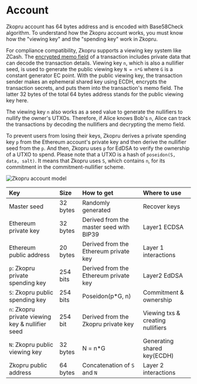 # Account

Zkopru account has 64 bytes address and is encoded with Base58Check algorithm. To understand how the Zkopru account works, you must know how the "viewing key" and the "spending key" work in Zkopru.

For compliance compatibility, Zkopru supports a viewing key system like ZCash. The [encrypted memo field](encrypted-memo-field.md) of a transaction includes private data that can decode the transaction details. Viewing key `n`, which is also a nullifier seed, is used to generate the public viewing key `N = n*G` where `G` is a constant generator EC point. With the public viewing key, the transaction sender makes an ephemeral shared key using ECDH, encrypts the transaction secrets, and puts them into the transaction's memo field. The latter 32 bytes of the total 64 bytes address stands for the public viewing key here.

The viewing key `n` also works as a seed value to generate the nullifiers to nullify the owner's UTXOs. Therefore, if Alice knows Bob's `n`, Alice can track the transactions by decoding the nullifiers and decrypting the memo field.

To prevent users from losing their keys, Zkopru derives a private spending key `p` from the Ethereum account's private key and then derive the nullifier seed from the `p`. And then, Zkopru uses `p` for EdDSA to verify the ownership of a UTXO to spend. Please note that a UTXO is a hash of `poseidon(S, data, salt)`. It means that Zkopru uses `S`, which contains `n`, for its commitment in the commitment-nullifier scheme.

![Zkopru account model](https://docs.google.com/drawings/d/e/2PACX-1vRev9wd5mB5aKuxAonSZMddKmsh5ysSe1ETl-iNJA8Ga7RiNTj0yRFjaGmDS53BLE6gqLailmdu4Z4t/pub?w=959&h=609)

| Key | Size | How to get | Where to use |
| :--- | :--- | :--- | :--- |
| Master seed | 32 bytes | Randomly generated | Recover keys |
| Ethereum private key | 32 bytes | Derived from the master seed with BIP39 | Layer1 ECDSA |
| Ethereum public address | 20 bytes | Derived from the Ethereum private key | Layer 1 interactions |
| `p`: Zkopru private spending key | 254 bits | Derived from the Ethereum private key | Layer2 EdDSA |
| `S`: Zkopru public spending key | 254 bits | Poseidon(p*G, n) | Commitment & ownership |
| `n`: Zkopru private viewing key & nullifier seed | 254 bit | Derived from the Zkopru private key | Viewing txs & creating nullifiers |
| `N`: Zkopru public viewing key | 32 bytes | N = n*G | Generating shared key(ECDH) |
| Zkopru public address | 64 bytes | Concatenation of `S` and `N` | Layer 2 interactions |
